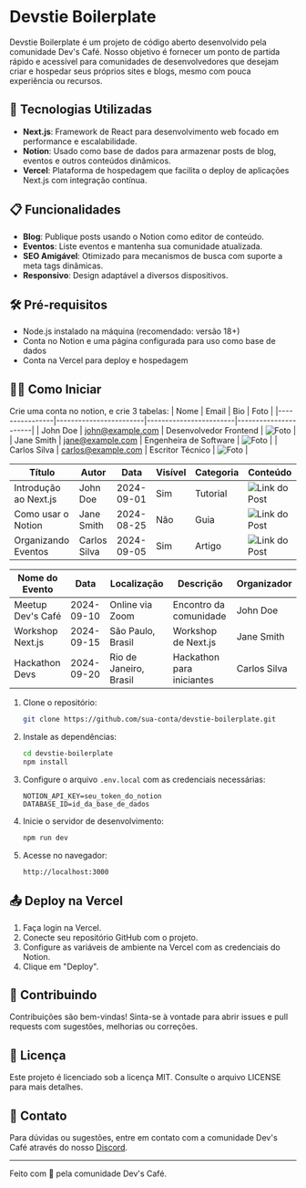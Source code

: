 # Devstie Boilerplate

Devstie Boilerplate é um projeto de código aberto desenvolvido pela comunidade Dev's Café. Nosso objetivo é fornecer um ponto de partida rápido e acessível para comunidades de desenvolvedores que desejam criar e hospedar seus próprios sites e blogs, mesmo com pouca experiência ou recursos.

## 🚀 Tecnologias Utilizadas

- **Next.js**: Framework de React para desenvolvimento web focado em performance e escalabilidade.
- **Notion**: Usado como base de dados para armazenar posts de blog, eventos e outros conteúdos dinâmicos.
- **Vercel**: Plataforma de hospedagem que facilita o deploy de aplicações Next.js com integração contínua.

## 📋 Funcionalidades

- **Blog**: Publique posts usando o Notion como editor de conteúdo.
- **Eventos**: Liste eventos e mantenha sua comunidade atualizada.
- **SEO Amigável**: Otimizado para mecanismos de busca com suporte a meta tags dinâmicas.
- **Responsivo**: Design adaptável a diversos dispositivos.

## 🛠️ Pré-requisitos

- Node.js instalado na máquina (recomendado: versão 18+)
- Conta no Notion e uma página configurada para uso como base de dados
- Conta na Vercel para deploy e hospedagem

## 🏃‍♂️ Como Iniciar

Crie uma conta no notion, e crie 3 tabelas:
| Nome           | Email                  | Bio                    | Foto                 |
|----------------|------------------------|------------------------|----------------------|
| John Doe       | john@example.com       | Desenvolvedor Frontend | ![Foto](link_foto)   |
| Jane Smith     | jane@example.com       | Engenheira de Software | ![Foto](link_foto)   |
| Carlos Silva   | carlos@example.com     | Escritor Técnico       | ![Foto](link_foto)   |



| Título               | Autor         | Data        | Visível | Categoria   | Conteúdo                  |
|----------------------|---------------|-------------|---------|-------------|---------------------------|
| Introdução ao Next.js| John Doe      | 2024-09-01  | Sim     | Tutorial    | ![Link do Post](#)        |
| Como usar o Notion   | Jane Smith    | 2024-08-25  | Não     | Guia        | ![Link do Post](#)        |
| Organizando Eventos  | Carlos Silva  | 2024-09-05  | Sim     | Artigo      | ![Link do Post](#)        |



| Nome do Evento      | Data        | Localização           | Descrição                | Organizador    |
|---------------------|-------------|-----------------------|--------------------------|----------------|
| Meetup Dev's Café   | 2024-09-10  | Online via Zoom       | Encontro da comunidade   | John Doe       |
| Workshop Next.js    | 2024-09-15  | São Paulo, Brasil     | Workshop de Next.js      | Jane Smith     |
| Hackathon Devs      | 2024-09-20  | Rio de Janeiro, Brasil| Hackathon para iniciantes| Carlos Silva   |



1. Clone o repositório:

    ```bash
    git clone https://github.com/sua-conta/devstie-boilerplate.git
    ```

2. Instale as dependências:

    ```bash
    cd devstie-boilerplate
    npm install
    ```

3. Configure o arquivo `.env.local` com as credenciais necessárias:

    ```env
    NOTION_API_KEY=seu_token_do_notion
    DATABASE_ID=id_da_base_de_dados
    ```

4. Inicie o servidor de desenvolvimento:

    ```bash
    npm run dev
    ```

5. Acesse no navegador:

    ```
    http://localhost:3000
    ```

## 📤 Deploy na Vercel

1. Faça login na Vercel.
2. Conecte seu repositório GitHub com o projeto.
3. Configure as variáveis de ambiente na Vercel com as credenciais do Notion.
4. Clique em "Deploy".

## 🤝 Contribuindo

Contribuições são bem-vindas! Sinta-se à vontade para abrir issues e pull requests com sugestões, melhorias ou correções.

## 📜 Licença

Este projeto é licenciado sob a licença MIT. Consulte o arquivo LICENSE para mais detalhes.

## 📧 Contato

Para dúvidas ou sugestões, entre em contato com a comunidade Dev's Café através do nosso [Discord](https://devscafe.pt/discord).

---

Feito com 💜 pela comunidade Dev's Café.
